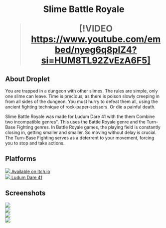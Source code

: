 <h1 align="center">

Slime Battle Royale

> [!VIDEO https://www.youtube.com/embed/nyeg6q8pIZ4?si=HUM8TL92ZvEzA6F5]

</h1>

## About Droplet
You are trapped in a dungeon with other slimes. The rules are simple, only one slime can leave. Time is precious, as there is poison slowly creeping in from all sides of the dungeon. You must hurry to defeat them all, using the ancient fighting technique of rock-paper-scissors. Or die a painful death.

Slime Battle Royale was made for Ludum Dare 41 with the them Combine two incompatible genres". This uses the Battle Royale genre and the Turn-Base Fighting genres. In Battle Royale games, the playing field is constantly closing in, getting smaller and smaller. So moving without delay is crucial. The Turn-Base Fighting serves as a deterrent to your movement, forcing you to stop and take actions.

## Platforms

<div class="row">
    <div class="col col-4">
        <a class="platform-button button-itch" href="https://manbeardgames.itch.io/slime-battle-royale" target="_blank">
            <img src="/images/platforms/itch.png" class="platform-image"/>
            <span class="platform-label">Available on Itch.io</span>
        </a>
    </div>
        <div class="col col-4">
        <a class="platform-button button-ludum" href="https://ldjam.com/events/ludum-dare/41/slime-battle-royale" target="_blank">
            <img src="/images/platforms/ludum.png" class="platform-image"/>
            <span class="platform-label">Ludum Dare 41</span>
        </a>
    </div>
</div>

## Screenshots

<div class="row">
    <div class="col col-4">
        <img src="/images/games/slime-battle-royale/screenshot_01.png" />
    </div>
    <div class="col col-4">
        <img src="/images/games/slime-battle-royale/screenshot_02.png" />
    </div>
    <div class="col col-4">
        <img src="/images/games/slime-battle-royale/screenshot_03.png" />
    </div>
    <div class="col col-4">
        <img src="/images/games/slime-battle-royale/screenshot_04.png" />
    </div>
</div>